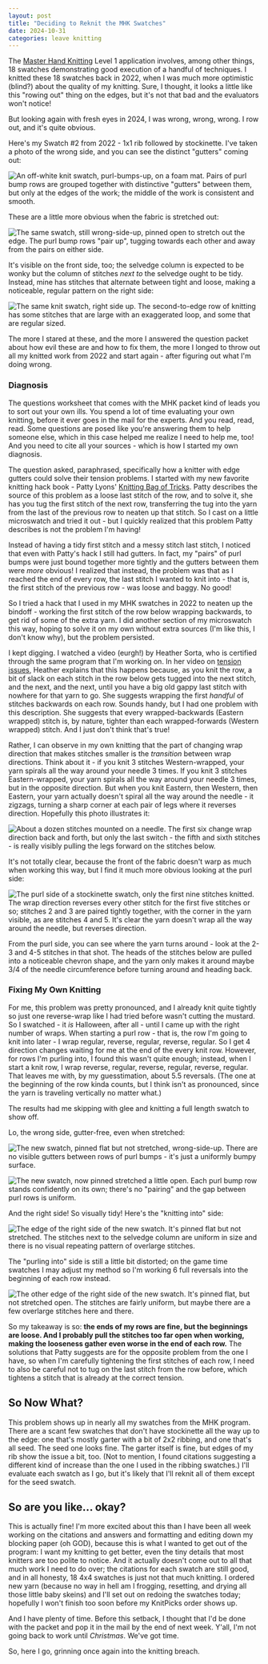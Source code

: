 ```yaml
---
layout: post
title: "Deciding to Reknit the MHK Swatches"
date: 2024-10-31
categories: leave knitting
---
```


The [Master Hand Knitting](https://tkga.org/certification/master-hand-knitting/)
Level 1 application involves, among other things, 18 swatches demonstrating good
execution of a handful of techniques. I knitted these 18 swatches back in 2022,
when I was much more optimistic (blind?) about the quality of my knitting. Sure,
I thought, it looks a little like this "rowing out" thing on the edges, but it's
not that bad and the evaluators won't notice!

But looking again with fresh eyes in 2024, I was wrong, wrong, wrong. I row out,
and it's quite obvious.

Here's my Swatch #2 from 2022 - 1x1 rib followed by stockinette. I've taken a
photo of the wrong side, and you can see the distinct "gutters" coming out:

![An off-white knit swatch, purl-bumps-up, on a foam mat. Pairs of purl bump
rows are grouped together with distinctive "gutters" between them, but only at
the edges of the work; the middle of the work is consistent and smooth.](https://i.imgur.com/37f1F90.jpeg)

These are a little more obvious when the fabric is stretched out:

![The same swatch, still wrong-side-up, pinned open to stretch out the edge.
The purl bump rows "pair up", tugging towards each other and away from the pairs
on either side.](https://i.imgur.com/zkwnCJi.jpeg)

It's visible on the front side, too; the selvedge column is expected to be wonky
but the column of stitches *next to* the selvedge ought to be tidy. Instead,
mine has stitches that alternate between tight and loose, making a noticeable,
regular pattern on the right side:

![The same knit swatch, right side up. The second-to-edge row of knitting has
some stitches that are large with an exaggerated loop, and some that are regular
sized.](https://i.imgur.com/VQSRFG9.jpeg)

The more I stared at these, and the more I answered the question packet about
how evil these are and how to fix them, the more I longed to throw out all my
knitted work from 2022 and start again - after figuring out what I'm doing
wrong.

### Diagnosis

The questions worksheet that comes with the MHK packet kind of leads you to sort
out your own ills. You spend a lot of time evaluating your own knitting, before
it ever goes in the mail for the experts. And you read, read, read. Some
questions are posed like you're answering them to help someone else, which in
this case helped me realize I need to help me, too! And you need to cite all
your sources - which is how I started my own diagnosis.

The question asked, paraphrased, specifically how a knitter with edge gutters
could solve their tension problems. I started with my new favorite knitting
hack book - Patty Lyons'
[Knitting Bag of Tricks](https://www.goodreads.com/en/book/show/60899306-patty-lyons-knitting-bag-of-tricks).
Patty describes the source of this problem as a loose last stitch of the row,
and to solve it, she has you tug the first stitch of the next row, transferring
the tug into the yarn from the last of the previous row to neaten up that
stitch. So I cast on a little microswatch and tried it out - but I quickly
realized that this problem Patty describes is not the problem I'm having!

Instead of having a tidy first stitch and a messy stitch last stitch, I noticed
that even with Patty's hack I still had gutters. In fact, my "pairs" of purl
bumps were just bound together more tightly and the gutters between them were
*more* obvious!  I realized that instead, the problem was that as I reached the
end of every row, the last stitch I wanted to knit into - that is, the first
stitch of the previous row - was loose and baggy. No good!

So I tried a hack that I used in my MHK swatches in 2022 to neaten up the
bindoff - working the first stitch of the row below wrapping backwards, to get
rid of some of the extra yarn. I did another section of my microswatch this way,
hoping to solve it on my own without extra sources (I'm like this, I don't know
why), but the problem persisted.

I kept digging. I watched a video (eurgh!) by Heather Sorta, who is certified
through the same program that I'm working on. In her video on
[tension issues](https://heatherstorta.com/2020/09/18/tension-issues-rowing-out/),
Heather explains that this happens because, as you knit the row, a bit of slack
on each stitch in the row below gets tugged into the next stitch, and the next,
and the next, until you have a big old gappy last stitch with nowhere for that
yarn to go. She suggests wrapping the first *handful* of stitches backwards on
each row.  Sounds handy, but I had one problem with this description. She
suggests that every wrapped-backwards (Eastern wrapped) stitch is, by nature,
tighter than each wrapped-forwards (Western wrapped) stitch. And I just don't
think that's true!

Rather, I can observe in my own knitting that the part of changing wrap
direction that makes stitches smaller is the *transition* between wrap
directions. Think about it - if you knit 3 stitches Western-wrapped, your yarn
spirals all the way around your needle 3 times. If you knit 3 stitches
Eastern-wrapped, your yarn spirals all the way around your needle 3 times, but
in the opposite direction. But when you knit Eastern, then Western, then
Eastern, your yarn actually doesn't spiral all the way around the needle - it
zigzags, turning a sharp corner at each pair of legs where it reverses
direction. Hopefully this photo illustrates it:

![About a dozen stitches mounted on a needle. The first six change wrap
direction back and forth, but only the last switch - the fifth and sixth
stitches - is really visibly pulling the legs forward on the stitches below.](https://i.imgur.com/pXpK6yD.jpeg)

It's not totally clear, because the front of the fabric doesn't warp as much
when working this way, but I find it much more obvious looking at the purl side:

![The purl side of a stockinette swatch, only the first nine stitches knitted.
The wrap direction reverses every other stitch for the first five stitches or
so; stitches 2 and 3 are paired tightly together, with the corner in the yarn
visible, as are stitches 4 and 5. It's clear the yarn doesn't wrap all the way
around the needle, but reverses direction.](https://i.imgur.com/B9pI8tX.jpeg)

From the purl side, you can see where the yarn turns around - look at the 2-3
and 4-5 stitches in that shot. The heads of the stitches below are pulled into
a noticeable chevron shape, and the yarn only makes it around maybe 3/4 of the
needle circumference before turning around and heading back.

### Fixing My Own Knitting

For me, this problem was pretty pronounced, and I already knit quite tightly
so just one reverse-wrap like I had tried before wasn't cutting the mustard.
So I swatched - it *is* Halloween, after all - until I came up with the right
number of wraps. When starting a purl row - that is, the row I'm going to knit
into later - I wrap regular, reverse, regular, reverse, regular. So I get 4
direction changes waiting for me at the end of the every knit row. However, for
rows I'm purling into, I found this wasn't quite enough; instead, when I start
a knit row, I wrap reverse, regular, reverse, regular, reverse, regular. That
leaves me with, by my guesstimation, about 5.5 reversals. (The one at the
beginning of the row kinda counts, but I think isn't as pronounced, since the
yarn is traveling vertically no matter what.)

The results had me skipping with glee and knitting a full length swatch to show
off.

Lo, the wrong side, gutter-free, even when stretched:

![The new swatch, pinned flat but not stretched, wrong-side-up. There are no
visible gutters between rows of purl bumps - it's just a uniformly bumpy
surface.](https://i.imgur.com/MzolAR4.jpeg)

![The new swatch, now pinned stretched a little open. Each purl bump row stands
confidently on its own; there's no "pairing" and the gap between purl rows is
uniform.](https://i.imgur.com/YXpEdsI.jpeg)

And the right side! So visually tidy! Here's the "knitting into" side:

![The edge of the right side of the new swatch. It's pinned flat but not
stretched. The stitches next to the selvedge column are uniform in size and
there is no visual repeating pattern of overlarge stitches.](https://i.imgur.com/pXXOAJF.jpeg)

The "purling into" side is still a little bit distorted; on the game time
swatches I may adjust my method so I'm working 6 full reversals into the
beginning of each row instead.

![The other edge of the right side of the new swatch. It's pinned flat, but
not stretched open. The stitches are fairly uniform, but maybe there are a few
overlarge stitches here and there.](https://i.imgur.com/rg8JPxl.jpeg)

So my takeaway is so: **the ends of my rows are fine, but the beginnings are
loose. And I probably pull the stitches too far open when working, making the
looseness gather even worse in the end of each row.** The solutions that Patty
suggests are for the opposite problem from the one I have, so when I'm carefully
tightening the first stitches of each row, I need to also be careful not to tug
on the last stitch from the row before, which tightens a stitch that is already
at the correct tension.

## So Now What?

This problem shows up in nearly all my swatches from the MHK program. There are
a scant few swatches that don't have stockinette all the way up to the edge:
one that's mostly garter with a bit of 2x2 ribbing, and one that's all seed.
The seed one looks fine. The garter itself is fine, but edges of my rib show
the issue a bit, too. (Not to mention, I found citations suggesting a different
kind of increase than the one I used in the ribbing swatches.) I'll evaluate
each swatch as I go, but it's likely that I'll reknit all of them except for
the seed swatch.

## So are you like... okay?

This is actually fine! I'm more excited about this than I have been all week
working on the citations and answers and formatting and editing down my blocking
paper (oh GOD), because this is what I wanted to get out of the program: I want
my knitting to get better, even the tiny details that most knitters are too
polite to notice. And it actually doesn't come out to all that much work I need
to do over; the citations for each swatch are still good, and in all honesty,
18 4x4 swatches is just not that much knitting. I ordered new yarn (because no
way in hell am I frogging, resetting, and drying all those little baby skeins)
and I'll set out on redoing the swatches today; hopefully I won't finish too
soon before my KnitPicks order shows up.

And I have plenty of time. Before this setback, I thought that I'd be done with
the packet and pop it in the mail by the end of next week. Y'all, I'm not going
back to work until *Christmas*. We've got time.

So, here I go, grinning once again into the knitting breach.
